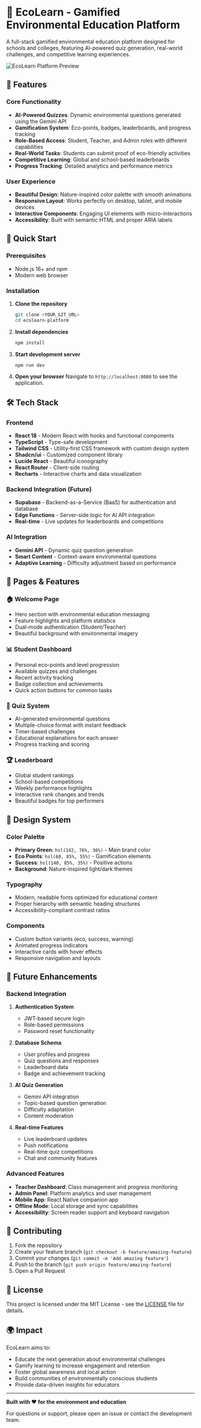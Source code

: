 # 🌱 EcoLearn - Gamified Environmental Education Platform

A full-stack gamified environmental education platform designed for schools and colleges, featuring AI-powered quiz generation, real-world challenges, and competitive learning experiences.

![EcoLearn Platform Preview](src/assets/hero-education.jpg)

## 🎯 Features

### Core Functionality
- **AI-Powered Quizzes**: Dynamic environmental questions generated using the Gemini API
- **Gamification System**: Eco-points, badges, leaderboards, and progress tracking
- **Role-Based Access**: Student, Teacher, and Admin roles with different capabilities
- **Real-World Tasks**: Students can submit proof of eco-friendly activities
- **Competitive Learning**: Global and school-based leaderboards
- **Progress Tracking**: Detailed analytics and performance metrics

### User Experience
- **Beautiful Design**: Nature-inspired color palette with smooth animations
- **Responsive Layout**: Works perfectly on desktop, tablet, and mobile devices
- **Interactive Components**: Engaging UI elements with micro-interactions
- **Accessibility**: Built with semantic HTML and proper ARIA labels

## 🚀 Quick Start

### Prerequisites
- Node.js 16+ and npm
- Modern web browser

### Installation

1. **Clone the repository**
   ```bash
   git clone <YOUR_GIT_URL>
   cd ecolearn-platform
   ```

2. **Install dependencies**
   ```bash
   npm install
   ```

3. **Start development server**
   ```bash
   npm run dev
   ```

4. **Open your browser**
   Navigate to `http://localhost:8080` to see the application.

## 🛠️ Tech Stack

### Frontend
- **React 18** - Modern React with hooks and functional components
- **TypeScript** - Type-safe development
- **Tailwind CSS** - Utility-first CSS framework with custom design system
- **Shadcn/ui** - Customized component library
- **Lucide React** - Beautiful iconography
- **React Router** - Client-side routing
- **Recharts** - Interactive charts and data visualization

### Backend Integration (Future)
- **Supabase** - Backend-as-a-Service (BaaS) for authentication and database
- **Edge Functions** - Server-side logic for AI API integration
- **Real-time** - Live updates for leaderboards and competitions

### AI Integration
- **Gemini API** - Dynamic quiz question generation
- **Smart Content** - Context-aware environmental questions
- **Adaptive Learning** - Difficulty adjustment based on performance

## 📱 Pages & Features

### 🏠 Welcome Page
- Hero section with environmental education messaging
- Feature highlights and platform statistics
- Dual-mode authentication (Student/Teacher)
- Beautiful background with environmental imagery

### 📊 Student Dashboard
- Personal eco-points and level progression
- Available quizzes and challenges
- Recent activity tracking
- Badge collection and achievements
- Quick action buttons for common tasks

### 🧠 Quiz System
- AI-generated environmental questions
- Multiple-choice format with instant feedback
- Timer-based challenges
- Educational explanations for each answer
- Progress tracking and scoring

### 🏆 Leaderboard
- Global student rankings
- School-based competitions
- Weekly performance highlights
- Interactive rank changes and trends
- Beautiful badges for top performers

## 🎨 Design System

### Color Palette
- **Primary Green**: `hsl(142, 76%, 36%)` - Main brand color
- **Eco Points**: `hsl(60, 85%, 55%)` - Gamification elements
- **Success**: `hsl(140, 85%, 35%)` - Positive actions
- **Background**: Nature-inspired light/dark themes

### Typography
- Modern, readable fonts optimized for educational content
- Proper hierarchy with semantic heading structures
- Accessibility-compliant contrast ratios

### Components
- Custom button variants (eco, success, warning)
- Animated progress indicators
- Interactive cards with hover effects
- Responsive navigation and layouts

## 🔮 Future Enhancements

### Backend Integration
1. **Authentication System**
   - JWT-based secure login
   - Role-based permissions
   - Password reset functionality

2. **Database Schema**
   - User profiles and progress
   - Quiz questions and responses
   - Leaderboard data
   - Badge and achievement tracking

3. **AI Quiz Generation**
   - Gemini API integration
   - Topic-based question generation
   - Difficulty adaptation
   - Content moderation

4. **Real-time Features**
   - Live leaderboard updates
   - Push notifications
   - Real-time quiz competitions
   - Chat and community features

### Advanced Features
- **Teacher Dashboard**: Class management and progress monitoring
- **Admin Panel**: Platform analytics and user management
- **Mobile App**: React Native companion app
- **Offline Mode**: Local storage and sync capabilities
- **Accessibility**: Screen reader support and keyboard navigation

## 🤝 Contributing

1. Fork the repository
2. Create your feature branch (`git checkout -b feature/amazing-feature`)
3. Commit your changes (`git commit -m 'Add amazing feature'`)
4. Push to the branch (`git push origin feature/amazing-feature`)
5. Open a Pull Request

## 📝 License

This project is licensed under the MIT License - see the [LICENSE](LICENSE) file for details.

## 🌍 Impact

EcoLearn aims to:
- Educate the next generation about environmental challenges
- Gamify learning to increase engagement and retention
- Foster global awareness and local action
- Build communities of environmentally conscious students
- Provide data-driven insights for educators

---

**Built with ❤️ for the environment and education**

For questions or support, please open an issue or contact the development team.